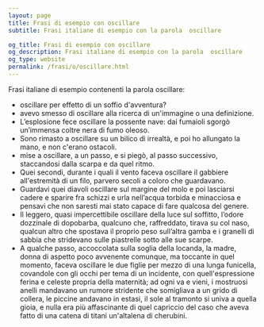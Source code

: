```yaml
---
layout: page
title: Frasi di esempio con oscillare 
subtitle: Frasi italiane di esempio con la parola  oscillare

og_title: Frasi di esempio con oscillare 
og_description: Frasi italiane di esempio con la parola  oscillare
og_type: website
permalink: /frasi/o/oscillare.html
---
```


Frasi italiane di esempio contenenti la parola oscillare:


- oscillare per effetto di un soffio d'avventura?
- avevo smesso di oscillare alla ricerca di un'immagine o una definizione.
- L’esplosione fece oscillare la possente nave: dai fumaioli sgorgò un’immensa coltre nera di fumo oleoso.
- Sono rimasto a oscillare su un bilico di irrealtà, e poi ho allungato la mano, e non c'erano ostacoli.
- mise a oscillare, a un passo, e si piegò, al passo successivo, staccandosi dalla scarpa e da quel ritmo.
- Quei secondi, durante i quali il vento faceva oscillare il gabbiere all'estremità di un filo, parvero secoli a coloro che guardavano.
- Guardavi quei diavoli oscillare sul margine del molo e poi lasciarsi cadere e sparire fra schizzi e urla nell’acqua torbida e minacciosa e pensavi che non saresti mai stato capace di fare qualcosa del genere.
- Il leggero, quasi impercettibile oscillare della luce sul soffitto, l’odore dozzinale di dopobarba, qualcuno che, raffreddato, tirava su col naso, qualcun altro che spostava il proprio peso sull’altra gamba e i granelli di sabbia che stridevano sulle piastrelle sotto alle sue scarpe.
- A qualche passo, accoccolata sulla soglia della locanda, la madre, donna di aspetto poco avvenente comunque, ma toccante in quel momento, faceva oscillare le due figlie per mezzo di una lunga funicella, covandole con gli occhi per tema di un incidente, con quell'espressione ferina e celeste propria della maternità; ad ogni va e vieni, i mostruosi anelli mandavano un rumore stridente che somigliava a un grido di collera, le piccine andavano in estasi, il sole al tramonto si univa a quella gioia, e nulla era più affascinante di quel capriccio del caso che aveva fatto di una catena di titani un'altalena di cherubini.
